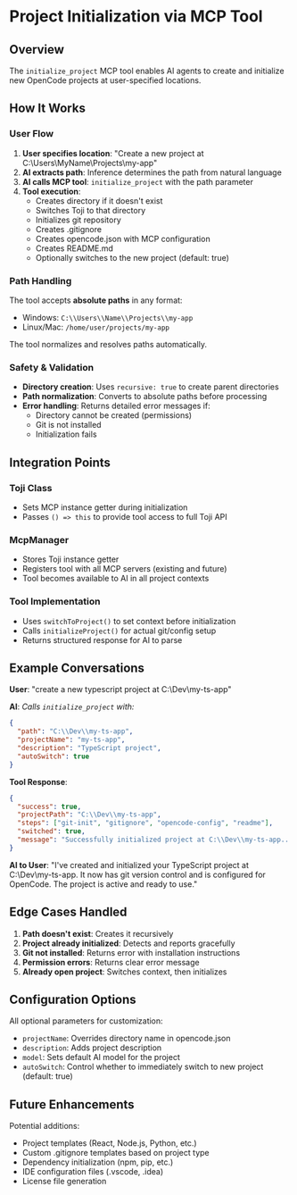 # Project Initialization via MCP Tool

## Overview

The `initialize_project` MCP tool enables AI agents to create and initialize new OpenCode projects at user-specified locations.

## How It Works

### User Flow

1. **User specifies location**: "Create a new project at C:\\Users\\MyName\\Projects\\my-app"
2. **AI extracts path**: Inference determines the path from natural language
3. **AI calls MCP tool**: `initialize_project` with the path parameter
4. **Tool execution**:
   - Creates directory if it doesn't exist
   - Switches Toji to that directory
   - Initializes git repository
   - Creates .gitignore
   - Creates opencode.json with MCP configuration
   - Creates README.md
   - Optionally switches to the new project (default: true)

### Path Handling

The tool accepts **absolute paths** in any format:
- Windows: `C:\\Users\\Name\\Projects\\my-app`
- Linux/Mac: `/home/user/projects/my-app`

The tool normalizes and resolves paths automatically.

### Safety & Validation

- **Directory creation**: Uses `recursive: true` to create parent directories
- **Path normalization**: Converts to absolute paths before processing
- **Error handling**: Returns detailed error messages if:
  - Directory cannot be created (permissions)
  - Git is not installed
  - Initialization fails

## Integration Points

### Toji Class
- Sets MCP instance getter during initialization
- Passes `() => this` to provide tool access to full Toji API

### McpManager
- Stores Toji instance getter
- Registers tool with all MCP servers (existing and future)
- Tool becomes available to AI in all project contexts

### Tool Implementation
- Uses `switchToProject()` to set context before initialization
- Calls `initializeProject()` for actual git/config setup
- Returns structured response for AI to parse

## Example Conversations

**User**: "create a new typescript project at C:\\Dev\\my-ts-app"

**AI**: *Calls `initialize_project` with:*
```json
{
  "path": "C:\\Dev\\my-ts-app",
  "projectName": "my-ts-app",
  "description": "TypeScript project",
  "autoSwitch": true
}
```

**Tool Response**:
```json
{
  "success": true,
  "projectPath": "C:\\Dev\\my-ts-app",
  "steps": ["git-init", "gitignore", "opencode-config", "readme"],
  "switched": true,
  "message": "Successfully initialized project at C:\\Dev\\my-ts-app..."
}
```

**AI to User**: "I've created and initialized your TypeScript project at C:\\Dev\\my-ts-app. It now has git version control and is configured for OpenCode. The project is active and ready to use."

## Edge Cases Handled

1. **Path doesn't exist**: Creates it recursively
2. **Project already initialized**: Detects and reports gracefully
3. **Git not installed**: Returns error with installation instructions
4. **Permission errors**: Returns clear error message
5. **Already open project**: Switches context, then initializes

## Configuration Options

All optional parameters for customization:

- `projectName`: Overrides directory name in opencode.json
- `description`: Adds project description
- `model`: Sets default AI model for the project
- `autoSwitch`: Control whether to immediately switch to new project (default: true)

## Future Enhancements

Potential additions:
- Project templates (React, Node.js, Python, etc.)
- Custom .gitignore templates based on project type
- Dependency initialization (npm, pip, etc.)
- IDE configuration files (.vscode, .idea)
- License file generation
